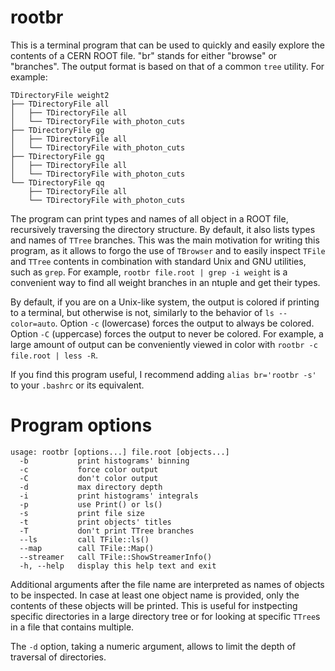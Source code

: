 # rootbr
This is a terminal program that can be used to quickly and easily explore the contents of a CERN ROOT file.
"br" stands for either "browse" or "branches".
The output format is based on that of a common `tree` utility.
For example:
```
TDirectoryFile weight2
├── TDirectoryFile all
│   ├── TDirectoryFile all
│   └── TDirectoryFile with_photon_cuts
├── TDirectoryFile gg
│   ├── TDirectoryFile all
│   └── TDirectoryFile with_photon_cuts
├── TDirectoryFile gq
│   ├── TDirectoryFile all
│   └── TDirectoryFile with_photon_cuts
└── TDirectoryFile qq
    ├── TDirectoryFile all
    └── TDirectoryFile with_photon_cuts
```

The program can print types and names of all object in a ROOT file, recursively traversing the directory structure.
By default, it also lists types and names of `TTree` branches.
This was the main motivation for writing this program, as it allows to forgo the use of `TBrowser` and to
easily inspect `TFile` and `TTree` contents in combination with standard Unix and GNU utilities, such as `grep`.
For example, `rootbr file.root | grep -i weight` is a convenient way to find all weight branches in an ntuple and
get their types.

By default, if you are on a Unix-like system, the output is colored if printing to a terminal, but otherwise is not,
similarly to the behavior of `ls --color=auto`.
Option `-c` (lowercase) forces the output to always be colored.
Option `-C` (uppercase) forces the output to never be colored.
For example, a large amount of output can be conveniently viewed in color with `rootbr -c file.root | less -R`.

If you find this program useful, I recommend adding `alias br='rootbr -s'` to your `.bashrc` or its equivalent.

# Program options
```
usage: rootbr [options...] file.root [objects...]
  -b           print histograms' binning
  -c           force color output
  -C           don't color output
  -d           max directory depth
  -i           print histograms' integrals
  -p           use Print() or ls()
  -s           print file size
  -t           print objects' titles
  -T           don't print TTree branches
  --ls         call TFile::ls()
  --map        call TFile::Map()
  --streamer   call TFile::ShowStreamerInfo()
  -h, --help   display this help text and exit
  ```

Additional arguments after the file name are interpreted as names of objects to be inspected.
In case at least one object name is provided, only the contents of these objects will be printed.
This is useful for instpecting specific directories in a large directory tree or for looking at
specific `TTree`s in a file that contains multiple.

The `-d` option, taking a numeric argument, allows to limit the depth of traversal of directories.
